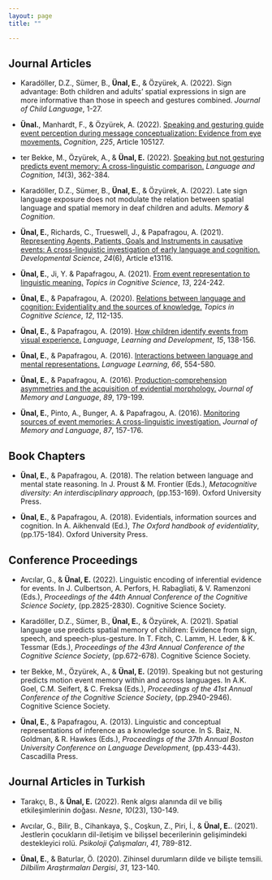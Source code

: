 ```yaml
---
layout: page
title: "" 

---
```


## Journal Articles

* Karadöller, D.Z., Sümer, B., **Ünal, E.**, & Özyürek, A. (2022). Sign advantage: Both children and adults’ spatial expressions in sign are more informative than those in speech and gestures combined. *Journal of Child Language*, 1-27.

* **Ünal.**, Manhardt, F., & Özyürek, A. (2022). [Speaking and gesturing guide event perception during  message conceptualization: Evidence from eye movements.](/papers/UMO_2022_COGN.pdf) *Cognition*, *225*, Article 105127.

* ter Bekke, M., Özyürek, A., & **Ünal, E.** (2022). [Speaking but not gesturing predicts event memory: A cross-linguistic comparison.](/papers/tBOU_2022_LC.pdf) *Language and Cognition*, *14*(3), 362-384.  

* Karadöller, D.Z., Sümer, B., **Ünal, E.**, & Özyürek, A. (2022). Late sign language exposure does not modulate the relation between spatial language and spatial memory in deaf children and adults. *Memory & Cognition*.

* **Ünal, E.**, Richards, C., Trueswell, J., & Papafragou, A. (2021). [Representing Agents, Patients, Goals and Instruments in causative events: A cross-linguistic investigation of early language and cognition.](/papers/URTP_DevSci_2021.pdf) *Developmental Science*, *24*(6), Article e13116.  

* **Ünal, E.**, Ji, Y. & Papafragou, A. (2021). [From event representation to linguistic meaning.](/papers/UJP-Topics-2021.pdf) *Topics in Cognitive Science*, *13*, 224-242.  

* **Ünal, E.**, & Papafragou, A. (2020). [Relations between language and cognition: Evidentiality and the sources of knowledge.](/papers/UP-2020-Topics.pdf) *Topics in Cognitive Science*, *12*, 112-135.  

* **Ünal, E.**, & Papafragou, A. (2019). [How children identify events from visual experience.](/papers/UP_2019_LLD.pdf) *Language, Learning and Development*, *15*, 138-156.  

* **Ünal, E.**, & Papafragou, A. (2016). [Interactions between language and mental representations.](/papers/UP-2016-LL.pdf) *Language Learning*, *66*, 554-580.  

* **Ünal, E.**, & Papafragou, A. (2016). [Production-comprehension asymmetries and the acquisition of evidential morphology.](/papers/UP_2016JML.pdf) *Journal of Memory and Language*, *89*, 179-199.  

* **Ünal, E.**, Pinto, A., Bunger, A. & Papafragou, A. (2016). [Monitoring sources of event memories: A cross-linguistic investigation.](/papers/UPBP2016JML.pdf) *Journal of Memory and Language*, *87*, 157-176. 

## Book Chapters

* **Ünal, E.**, & Papafragou, A. (2018). The relation between language and mental state reasoning. In J. Proust & M. Frontier (Eds.), *Metacognitive diversity: An interdisciplinary approach*, (pp.153-169). Oxford University Press.  

* **Ünal, E.**, & Papafragou, A. (2018). Evidentials, information sources and cognition. In A. Aikhenvald (Ed.), *The Oxford handbook of evidentiality*, (pp.175-184). Oxford University Press.

## Conference Proceedings
* Avcılar, G., & **Ünal, E.** (2022). Linguistic encoding of inferential evidence for events. In J. Culbertson, A. Perfors, H. Rabagliati, & V. Ramenzoni (Eds.), *Proceedings of the 44th Annual Conference of the Cognitive Science Society*, (pp.2825-2830). Cognitive Science Society.

* Karadöller, D.Z., Sümer, B., **Ünal, E.**, & Özyürek, A. (2021). Spatial language use predicts spatial memory of children: Evidence from sign, speech, and speech-plus-gesture. In T. Fitch, C. Lamm, H. Leder, & K. Tessmar (Eds.), *Proceedings of the 43rd Annual Conference of the Cognitive Science Society*, (pp.672-678). Cognitive Science Society.  

* ter Bekke, M., Özyürek, A., & **Ünal, E.** (2019). Speaking but not gesturing predicts motion event memory within and across languages. In A.K. Goel, C.M. Seifert, & C. Freksa (Eds.), *Proceedings of the 41st Annual Conference of the Cognitive Science Society*, (pp.2940-2946). Cognitive Science Society.  

* **Ünal, E.**, & Papafragou, A. (2013). Linguistic and conceptual representations of inference as a knowledge source. In S. Baiz, N. Goldman, & R. Hawkes (Eds.), *Proceedings of the 37th Annual Boston University Conference on Language Development*, (pp.433-443). Cascadilla Press.  

## Journal Articles in Turkish

* Tarakçı, B., & **Ünal, E.** (2022). Renk algısı alanında dil ve biliş etkileşimlerinin doğası. *Nesne*, *10*(23), 130-149.  

* Avcılar, G., Bilir, B., Cihankaya, Ş., Coşkun, Z., Piri, İ., & **Ünal, E.**. (2021). Jestlerin çocukların dil-iletişim ve bilişsel becerilerinin gelişimindeki destekleyici rolü. *Psikoloji Çalışmaları*, *41*, 789-812.  

* **Ünal, E.**, & Baturlar, Ö. (2020). Zihinsel durumların dilde ve bilişte temsili. *Dilbilim Araştırmaları Dergisi*, *31*, 123-140.  


